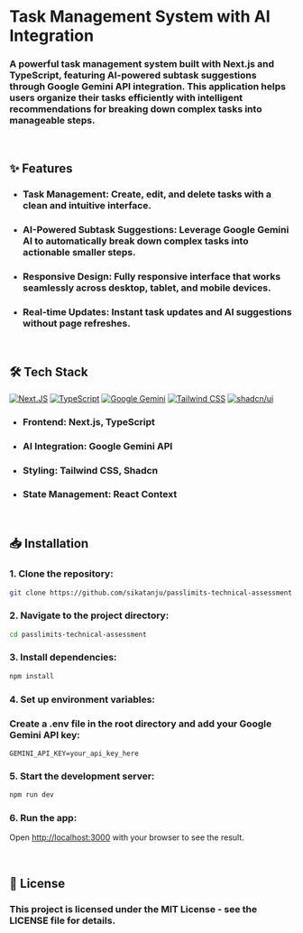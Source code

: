 <h1>Task Management System with AI Integration</h1>

<h3>A powerful task management system built with Next.js and TypeScript, featuring AI-powered subtask suggestions through Google Gemini API integration. This application helps users organize their tasks efficiently with intelligent recommendations for breaking down complex tasks into manageable steps.</h3>

<br />

<h2>✨ Features</h2>

<ul>
  <li>
    <h3><b>Task Management:</b> Create, edit, and delete tasks with a clean and intuitive interface.</h3>
  </li>
  <li>
    <h3><b>AI-Powered Subtask Suggestions:</b> Leverage Google Gemini AI to automatically break down complex tasks into actionable smaller steps.</h3>
  </li>
  <li>
    <h3><b>Responsive Design:</b> Fully responsive interface that works seamlessly across desktop, tablet, and mobile devices.</h3>
  </li>
  <li>
    <h3><b>Real-time Updates:</b> Instant task updates and AI suggestions without page refreshes.</h3>
  </li>
</ul>

<br />

<h2>🛠️ Tech Stack</h2>

[![Next.JS](https://img.shields.io/badge/next.js-000000?style=for-the-badge&logo=nextdotjs&logoColor=white)](#)
[![TypeScript](https://img.shields.io/badge/TypeScript-3178C6.svg?style=for-the-badge&logo=TypeScript&logoColor=white)](#)
[![Google Gemini](https://img.shields.io/badge/Google%20Gemini-886FBF?style=for-the-badge&logo=googlegemini&logoColor=fff)](#)
[![Tailwind CSS](https://img.shields.io/badge/Tailwind%20CSS-grey?style=for-the-badge&logo=tailwind-css&logoColor=38B2AC)](#)
[![shadcn/ui](https://img.shields.io/badge/shadcn%2Fui-000?logo=shadcnui&logoColor=fff&style=for-the-badge)](#)

<ul>
  <h3><li><b>Frontend:</b> Next.js, TypeScript</li></h3>
  <h3><li><b>AI Integration:</b> Google Gemini API</li></h3>
  <h3><li><b>Styling:</b> Tailwind CSS, Shadcn</li></h3>
  <h3><li><b>State Management:</b> React Context</li></h3>
</ul>

<br />

<h2>📥 Installation</h2>

<h3>1. Clone the repository:</h3>

```bash
git clone https://github.com/sikatanju/passlimits-technical-assessment.git
```

<h3>2. Navigate to the project directory:</h3>

```bash
cd passlimits-technical-assessment
```

<h3>3. Install dependencies:</h3>

```bash
npm install
```

<h3>4. Set up environment variables:</h3>
<h3>Create a .env file in the root directory and add your Google Gemini API key:</h3>

```.env
GEMINI_API_KEY=your_api_key_here
```

<h3>5. Start the development server:</h3>

```bash
npm run dev
```

<h3>6. Run the app: </h3>

Open [http://localhost:3000](http://localhost:3000) with your browser to see the result.

<br />

<h2>📝 License</h2>

<h3>This project is licensed under the MIT License - see the LICENSE file for details.</p>
